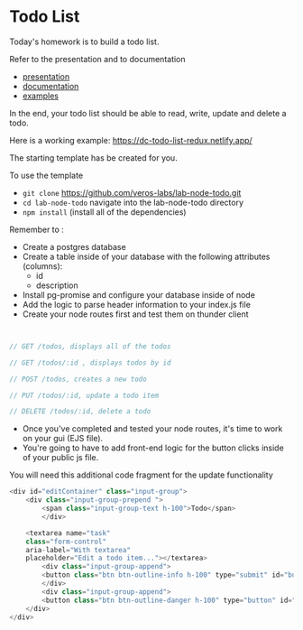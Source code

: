 
# Todo List

Today's homework is to build a todo list.

Refer to the presentation and to documentation
- [presentation](https://dc-houston.herokuapp.com/p2/Postgres/PGPromise.html#1)
- [documentation](http://vitaly-t.github.io/pg-promise/index.html)
- [examples](https://github.com/vitaly-t/pg-promise/wiki/Learn-by-Example)

In the end, your todo list should be able to read, write, update and delete a todo.


Here is a working example: https://dc-todo-list-redux.netlify.app/


The starting template has be created for you.

To use the template 
- `git clone` https://github.com/veros-labs/lab-node-todo.git 
- `cd lab-node-todo` navigate into the lab-node-todo directory
- `npm install` (install all of the dependencies)

Remember to :

- Create a postgres database
- Create a table inside of your database with the following attributes (columns):
    - id
    - description
- Install pg-promise and configure your database inside of node
- Add the logic to parse header information to your index.js file
- Create your node routes first and test them on thunder client

```js


// GET /todos, displays all of the todos

// GET /todos/:id , displays todos by id

// POST /todos, creates a new todo

// PUT /todos/:id, update a todo item

// DELETE /todos/:id, delete a todo

```

- Once you've completed and tested your node routes, it's time to work on your gui (EJS file).
- You're going to have to add front-end logic for the button clicks inside of your public js file.


You will need this additional code fragment for the update functionality

```js 
<div id="editContainer" class="input-group">
    <div class="input-group-prepend ">
        <span class="input-group-text h-100">Todo</span>
        </div>

    <textarea name="task" 
    class="form-control" 
    aria-label="With textarea"
    placeholder="Edit a todo item..."></textarea>
        <div class="input-group-append">
        <button class="btn btn-outline-info h-100" type="submit" id="button-addon2">Edit</button>
        </div>
        <div class="input-group-append">
        <button class="btn btn-outline-danger h-100" type="button" id="button-addon2">Cancel</button>
    </div>
</div>

```
